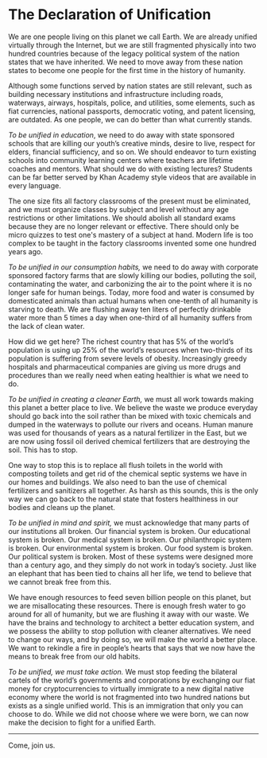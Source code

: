 # The Declaration of Unification



We are one people living on this planet we call Earth. We are already unified virtually through the Internet, but we are still fragmented physically into two hundred countries because of the legacy political system of the nation states that we have inherited. We need to move away from these nation states to become one people for the first time in the history of humanity.

Although some functions served by nation states are still relevant, such as building necessary institutions and infrastructure including roads, waterways, airways, hospitals, police, and utilities, some elements, such as fiat currencies, national passports, democratic voting, and patent licensing, are outdated. As one people, we can do better than what currently stands.

*To be unified in education*, we need to do away with state sponsored schools that are killing our youth’s creative minds, desire to live, respect for elders, financial sufficiency, and so on. We should endeavor to turn existing schools into community learning centers where teachers are lifetime coaches and mentors. What should we do with existing lectures? Students can be far better served by Khan Academy style videos that are available in every language. 

The one size fits all factory classrooms of the present must be eliminated, and we must organize classes by subject and level without any age restrictions or other limitations. We should abolish all standard exams because they are no longer relevant or effective. There should only be micro quizzes to test one's mastery of a subject at hand. Modern life is too complex to be taught in the factory classrooms invented some one hundred years ago.

*To be unified in our consumption habits,* we need to do away with corporate sponsored factory farms that are slowly killing our bodies, polluting the soil, contaminating the water, and carbonizing the air to the point where it is no longer safe for human beings. Today, more food and water is consumed by domesticated animals than actual humans when one-tenth of all humanity is starving to death. We are flushing away ten liters of perfectly drinkable water more than 5 times a day when one-third of all humanity suffers from the lack of clean water.

How did we get here? The richest country that has 5% of the world’s population is using up 25% of the world’s resources when two-thirds of its population is suffering from severe levels of obesity. Increasingly greedy hospitals and pharmaceutical companies are giving us more drugs and procedures than we really need when eating healthier is what we need to do.

*To be unified in creating a cleaner Earth,* we must all work towards making this planet a better place to live. We believe the waste we produce everyday should go back into the soil rather than be mixed with toxic chemicals and dumped in the waterways to pollute our rivers and oceans. Human manure was used for thousands of years as a natural fertilizer in the East, but we are now using fossil oil derived chemical fertilizers that are destroying the soil. This has to stop.

One way to stop this is to replace all flush toilets in the world with composting toilets and get rid of the chemical septic systems we have in our homes and buildings. We also need to ban the use of chemical fertilizers and sanitizers all together. As harsh as this sounds, this is the only way we can go back to the natural state that fosters healthiness in our bodies and cleans up the planet.

*To be unified in mind and spirit,* we must acknowledge that many parts of our institutions all broken. Our financial system is broken. Our educational system is broken. Our medical system is broken. Our philanthropic system is broken. Our environmental system is broken. Our food system is broken. Our political system is broken. Most of these systems were designed more than a century ago, and they simply do not work in today’s society. Just like an elephant that has been tied to chains all her life, we tend to believe that we cannot break free from this.

We have enough resources to feed seven billion people on this planet, but we are misallocating these resources. There is enough fresh water to go around for all of humanity, but we are flushing it away with our waste. We have the brains and technology to architect a better education system, and we possess the ability to stop pollution with cleaner alternatives. We need to change our ways, and by doing so, we will make the world a better place. We want to rekindle a fire in people’s hearts that says that we now have the means to break free from our old habits. 

*To be unified, we must take action.* We must stop feeding the bilateral cartels of the world’s governments and corporations by exchanging our fiat money for cryptocurrencies to virtually immigrate to a new digital native economy where the world is not fragmented into two hundred nations but exists as a single unified world. This is an immigration that only you can choose to do. While we did not choose where we were born, we can now make the decision to fight for a unified Earth. 

---



Come, join us.